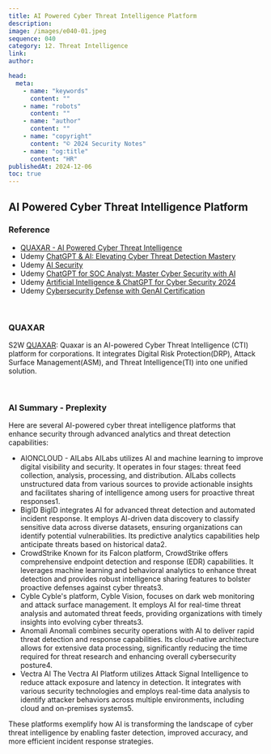 ```yaml
---
title: AI Powered Cyber Threat Intelligence Platform
description:
image: /images/e040-01.jpeg
sequence: 040
category: 12. Threat Intelligence
link:
author:

head:
  meta:
    - name: "keywords"
      content: ""
    - name: "robots"
      content: ""
    - name: "author"
      content: ""
    - name: "copyright"
      content: "© 2024 Security Notes"
    - name: "og:title"
      content: "HR"
publishedAt: 2024-12-06
toc: true
---
```


## AI Powered Cyber Threat Intelligence Platform

### Reference

- <a href="https://s2w.inc/en/product/pd02?gad_source=2&gclid=Cj0KCQiAu8W6BhC-ARIsACEQoDBY52-pLo9ZkHipbXI91Kaaw7gVmaDBfB4-syk8SWgzEhCuKx1r7sUaAm_NEALw_wcB">QUAXAR - AI Powered Cyber Threat Intelligence</a>
- Udemy <a href="https://www.udemy.com/course/chatgpt-ai-elevating-cyber-threat-detection-mastery/?couponCode=KEEPLEARNING">ChatGPT & AI: Elevating Cyber Threat Detection Mastery</a>
- Udemy <a href="https://www.udemy.com/course/ai-security-cn/?couponCode=KEEPLEARNING">AI Security</a>
- Udemy <a href="https://www.udemy.com/course/chatgpt-for-soc-analyst-master-cyber-security-with-ai/?couponCode=KEEPLEARNING">ChatGPT for SOC Analyst: Master Cyber Security with AI</a>
- Udemy <a href="https://www.udemy.com/course/artificial-intelligence-chatgpt-for-cyber-security-2024/?couponCode=KEEPLEARNING">Artificial Intelligence & ChatGPT for Cyber Security 2024</a>
- Udemy <a href="https://www.udemy.com/course/cybersecurity-defense-with-genai-certification/?couponCode=KEEPLEARNING">Cybersecurity Defense with GenAI Certification</a>

<br>

### QUAXAR

S2W <a href="https://s2w.inc/en/product/pd02">QUAXAR</a>:
Quaxar is an AI-powered Cyber Threat Intelligence (CTI) platform for corporations. It integrates Digital Risk Protection(DRP), Attack Surface Management(ASM), and Threat Intelligence(TI) into one unified solution.

<br>

### AI Summary - Preplexity

Here are several AI-powered cyber threat intelligence platforms that enhance security through advanced analytics and threat detection capabilities:

- AIONCLOUD - AILabs
  AILabs utilizes AI and machine learning to improve digital visibility and security. It operates in four stages: threat feed collection, analysis, processing, and distribution. AILabs collects unstructured data from various sources to provide actionable insights and facilitates sharing of intelligence among users for proactive threat responses1.
- BigID
  BigID integrates AI for advanced threat detection and automated incident response. It employs AI-driven data discovery to classify sensitive data across diverse datasets, ensuring organizations can identify potential vulnerabilities. Its predictive analytics capabilities help anticipate threats based on historical data2.
- CrowdStrike
  Known for its Falcon platform, CrowdStrike offers comprehensive endpoint detection and response (EDR) capabilities. It leverages machine learning and behavioral analytics to enhance threat detection and provides robust intelligence sharing features to bolster proactive defenses against cyber threats3.
- Cyble
  Cyble's platform, Cyble Vision, focuses on dark web monitoring and attack surface management. It employs AI for real-time threat analysis and automated threat feeds, providing organizations with timely insights into evolving cyber threats3.
- Anomali
  Anomali combines security operations with AI to deliver rapid threat detection and response capabilities. Its cloud-native architecture allows for extensive data processing, significantly reducing the time required for threat research and enhancing overall cybersecurity posture4.
- Vectra AI
  The Vectra AI Platform utilizes Attack Signal Intelligence to reduce attack exposure and latency in detection. It integrates with various security technologies and employs real-time data analysis to identify attacker behaviors across multiple environments, including cloud and on-premises systems5.

These platforms exemplify how AI is transforming the landscape of cyber threat intelligence by enabling faster detection, improved accuracy, and more efficient incident response strategies.
